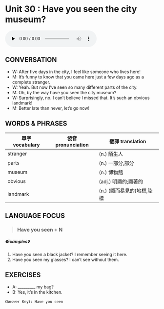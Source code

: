 # Unit 30 : Have you seen the city museum?

<audio controls preload="none">
  <source src="https://channelplus.ner.gov.tw/api/audio/5ad2e5f3f95e3500064f42cf">
</audio>

## CONVERSATION
* W: After five days in the city, I feel like someone who lives here! 
* M: It’s funny to know that you came here just a few days ago as a complete stranger. 
* W: Yeah. But now I’ve seen so many different parts of the city. 
* M: Oh, by the way have you seen the city museum? 
* W: Surprisingly, no. I can’t believe I missed that. It’s such an obvious landmark! 
* M: Better late than never, let’s go now!

## WORDS & PHRASES
單字 vocabulary|發音 pronunciation|翻譯 translation
---|---|---
stranger||(n.) 陌生人
parts||(n.) 一部分,部分
museum||(n.) 博物館
obvious||(adj.) 明顯的;顯著的
landmark||(n.) (顯而易見的)地標,陸標

## LANGUAGE FOCUS 
> <h3>Have you seen + N</h3>

##### 《Examples》
1. Have you seen a black jacket? I remember seeing it here.
2. Have you seen my glasses? I can’t see without them.

## EXERCISES 
* A: _________ my bag?
* B: Yes, it’s in the kitchen.

`《Answer Key》: Have you seen`